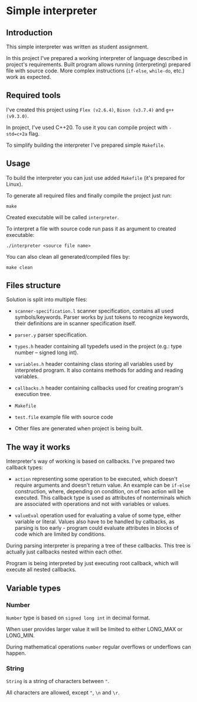 # Simple interpreter


## Introduction
This simple interpreter was written as student assignment.

In this project I've prepared a working interpreter of language described in project's requirements.
Built program allows running (interpreting) prepared file with source code.
More complex instructions (`if-else`, `while-do`, etc.) work as expected.


## Required tools
I've created this project using `Flex (v2.6.4)`, `Bison (v3.7.4)` and `g++ (v9.3.0)`.

In project, I've used C++20. To use it you can compile project with `-std=c+2a` flag.

To simplify building the interpreter I've prepared simple `Makefile`.


## Usage
To build the interpreter you can just use added `Makefile` (it's prepared for Linux).

To generate all required files and finally compile the project just run:
```
make
```
Created executable will be called `interpreter`.

To interpret a file with source code run pass it as argument to created executable:
```
./interpreter <source file name>
```
You can also clean all generated/compiled files by:
```
make clean
```


## Files structure
Solution is split into multiple files:
* `scanner-specification.l` scanner specification, contains all used symbols/keywords.
Parser works by just tokens to recognize keywords, their definitions are in scanner specification itself.

* `parser.y` parser specification.

* `types.h` header containing all typedefs used in the project (e.g.: type number – signed long int).

* `variables.h` header containing class storing all variables used by interpreted program.
It also contains methods for adding and reading variables.

* `callbacks.h` header containing callbacks used for creating program's execution tree.

* `Makefile`

* `test.file` example file with source code

* Other files are generated when project is being built.


## The way it works
Interpreter's way of working is based on callbacks.
I've prepared two callback types:
* `action` representing some operation to be executed, which doesn't require arguments and doesn't return value.
An example can be `if-else` construction, where, depending on condition, on of two action will be executed.
This callback type is used as attributes of nonterminals which are associated with operations
and not with variables or values.

* `valueEval` operation used for evaluating a value of some type, either variable or literal.
Values also have to be handled by callbacks, as parsing is too early - program could evaluate attributes
in blocks of code which are limited by conditions.

During parsing interpreter is preparing a tree of these callbacks. This tree is actually just callbacks nested within
each other.

Program is being interpreted by just executing root callback, which will execute all nested callbacks.


## Variable types
### Number
`Number` type is based on `signed long int` in decimal format.

When user provides larger value it will be limited to either LONG_MAX or LONG_MIN.

During mathematical operations `number` regular overflows or underflows can happen.


### String
`String` is a string of characters between `"`.

All characters are allowed, except `"`, `\n` and `\r`.

